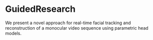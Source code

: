 # GuidedResearch
We present a novel approach for real-time facial tracking and reconstruction of a monocular video sequence using parametric head models.
